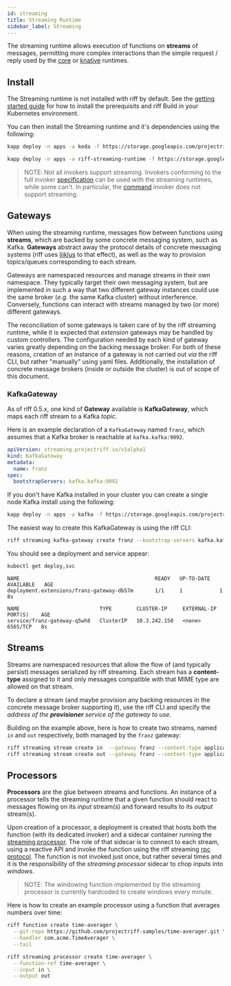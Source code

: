 ```yaml
---
id: streaming
title: Streaming Runtime
sidebar_label: Streaming
---
```


The streaming runtime allows execution of functions on **streams** of messages, permitting more complex interactions than the simple request / reply used by the [core](core.md) or [knative](knative.md) runtimes.

## Install

The Streaming runtime is not installed with riff by default. See the [getting started guide](../getting-started.md) for how to install the prerequisits and riff Build in your Kubernetes environment.

You can then install the Streaming runtime and it's dependencies using the following:

```sh
kapp deploy -n apps -a keda -f https://storage.googleapis.com/projectriff/release/0.5.0-snapshot/keda.yaml
```

```sh
kapp deploy -n apps -a riff-streaming-runtime -f https://storage.googleapis.com/projectriff/release/0.5.0-snapshot/riff-streaming-runtime.yaml
```

> NOTE: Not all invokers support streaming. Invokers conforming to the full invoker [specification](https://github.com/projectriff/invoker-specification) can be used with the streaming runtimes, while some can't. In particular, the [command](../invokers/command.md) invoker does not support streaming.

## Gateways

When using the streaming runtime, messages flow between functions using **streams**, which are backed by some concrete messaging system, such as Kafka.
**Gateways** abstract away the protocol details of concrete messaging systems (riff uses [liiklus](https://github.com/bsideup/liiklus) to that effect), as well as the way to provision topics/queues corresponding to each stream. 

Gateways are namespaced resources and manage streams in their own namespace. They typically target their own messaging system, but are implemented in such a way that two different gateway instances could use the same broker (_e.g._ the same Kafka cluster) without interference.
Conversely, functions can interact with streams managed by two (or more) different gateways.

The reconciliation of some gateways is taken care of by the riff streaming runtime, while it is expected that _extension_ gateways may be handled by custom controllers.
The configuration needed by each kind of gateway varies greatly depending on the backing message broker. For both of these reasons, creation of an instance of a gateway is not carried out _via_ the riff CLI, but rather "manually" using yaml files. Additionally, the installation of concrete message brokers (inside or outside the cluster) is out of scope of this document.

### KafkaGateway

As of riff 0.5.x, one kind of **Gateway** available is **KafkaGateway**, which maps each riff stream to a Kafka _topic_.

Here is an example declaration of a `KafkaGateway` named `franz`, which assumes that a Kafka broker is reachable at `kafka.kafka:9092`.

```yaml
apiVersion: streaming.projectriff.io/v1alpha1
kind: KafkaGateway
metadata:
  name: franz
spec:
  bootstrapServers: kafka.kafka:9092
```

If you don't have Kafka installed in your cluster you can create a single node Kafka install using the following:

```sh
kapp deploy -n apps -a kafka -f https://storage.googleapis.com/projectriff/release/0.5.0-snapshot/kafka.yaml
```

The easiest way to create this KafkaGateway is using the riff CLI:

```sh
riff streaming kafka-gateway create franz --bootstrap-servers kafka.kafka:9092
```

You should see a deployment and service appear:

```bash
kubectl get deploy,svc
```

```
NAME                                            READY   UP-TO-DATE   AVAILABLE   AGE
deployment.extensions/franz-gateway-db57m       1/1     1            1           8s

NAME                          TYPE        CLUSTER-IP     EXTERNAL-IP   PORT(S)    AGE
service/franz-gateway-q5wh8   ClusterIP   10.3.242.150   <none>        6565/TCP   8s
```

## Streams

Streams are namespaced resources that allow the flow of (and typically persist) messages serialized by riff streaming. Each stream has a **content-type** assigned to it and only messages compatible with that MIME type are allowed on that stream.

To declare a stream (and maybe provision any backing resources in the concrete message broker supporting it), use the riff CLI and specify the _address of the **provisioner** service of the gateway to use_.

Building on the example above, here is how to create two streams, named `in` and `out` respectively, both managed by the `franz` gateway:

```bash
riff streaming stream create in  --gateway franz --content-type application/json
riff streaming stream create out --gateway franz --content-type application/json
```

## Processors

**Processors** are the glue between streams and functions. An instance of a processor tells the streaming runtime that a given function should react to messages flowing on its _input_ stream(s) and forward results to its _output_ stream(s).

Upon creation of a processor, a deployment is created that hosts both the function (with its dedicated invoker) and a sidecar container running the [streaming processor](https://github.com/projectriff). The role of that sidecar is to connect to each stream, using a reactive API and invoke the function using the riff streaming [rpc protocol](https://github.com/projectriff/invoker-specification/blob/master/streaming.md). The function is not invoked just once, but rather several times and it is the responsibility of the _streaming processor_ sidecar to chop inputs into _windows_.

> NOTE: The windowing function implemented by the streaming processor is currently hardcoded to create windows every minute.

Here is how to create an example processor using a function that averages numbers over time:

```bash
riff function create time-averager \
  --git-repo https://github.com/projectriff-samples/time-averager.git \
  --handler com.acme.TimeAverager \
  --tail
```

```bash
riff streaming processor create time-averager \
  --function-ref time-averager \
  --input in \
  --output out
```
